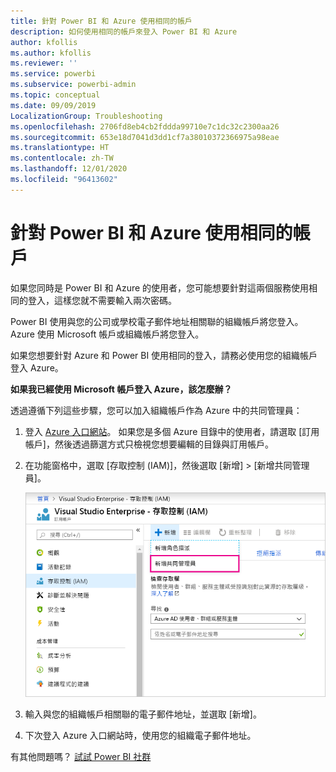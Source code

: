 ```yaml
---
title: 針對 Power BI 和 Azure 使用相同的帳戶
description: 如何使用相同的帳戶來登入 Power BI 和 Azure
author: kfollis
ms.author: kfollis
ms.reviewer: ''
ms.service: powerbi
ms.subservice: powerbi-admin
ms.topic: conceptual
ms.date: 09/09/2019
LocalizationGroup: Troubleshooting
ms.openlocfilehash: 2706fd8eb4cb2fddda99710e7c1dc32c2300aa26
ms.sourcegitcommit: 653e18d7041d3dd1cf7a38010372366975a98eae
ms.translationtype: HT
ms.contentlocale: zh-TW
ms.lasthandoff: 12/01/2020
ms.locfileid: "96413602"
---
```

# <a name="using-the-same-account-for-power-bi-and-azure"></a>針對 Power BI 和 Azure 使用相同的帳戶

如果您同時是 Power BI 和 Azure 的使用者，您可能想要針對這兩個服務使用相同的登入，這樣您就不需要輸入兩次密碼。

Power BI 使用與您的公司或學校電子郵件地址相關聯的組織帳戶將您登入。  Azure 使用 Microsoft 帳戶或組織帳戶將您登入。

如果您想要針對 Azure 和 Power BI 使用相同的登入，請務必使用您的組織帳戶登入 Azure。

**如果我已經使用 Microsoft 帳戶登入 Azure，該怎麼辦？**

透過遵循下列這些步驟，您可以加入組織帳戶作為 Azure 中的共同管理員：

1. 登入 [Azure 入口網站](https://portal.azure.com/)。 如果您是多個 Azure 目錄中的使用者，請選取 [訂用帳戶]，然後透過篩選方式只檢視您想要編輯的目錄與訂用帳戶。

1. 在功能窗格中，選取 [存取控制 (IAM)]，然後選取 [新增] \> [新增共同管理員]。

    ![存取控制的螢幕擷取畫面，其中標示出 [新增共同管理員]。](media/service-admin-how-to-use-the-same-account-as-azure/add-co-administrator.png)

1. 輸入與您的組織帳戶相關聯的電子郵件地址，並選取 [新增]。

1. 下次登入 Azure 入口網站時，使用您的組織電子郵件地址。

有其他問題嗎？ [試試 Power BI 社群](https://community.powerbi.com/)
